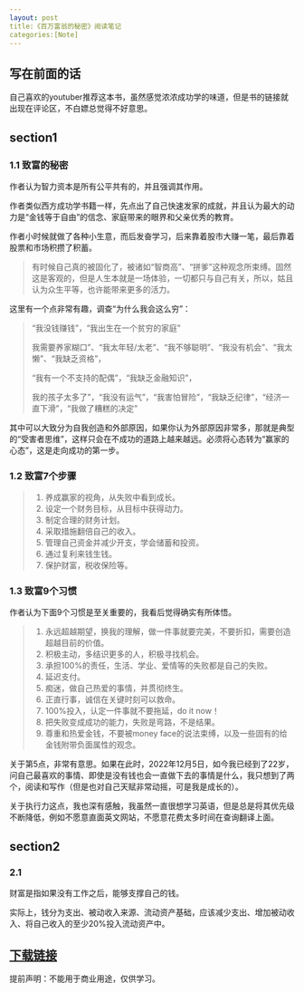 ```yaml
---
layout:	post
title:《百万富翁的秘密》阅读笔记
categories:[Note]
---
```


## 写在前面的话

自己喜欢的youtuber推荐这本书，虽然感觉浓浓成功学的味道，但是书的链接就出现在评论区，不白嫖总觉得不好意思。

## section1

### 1.1 致富的秘密

作者认为智力资本是所有公平共有的，并且强调其作用。

作者类似西方成功学书籍一样，先点出了自己快速发家的成就，并且认为最大的动力是“金钱等于自由”的信念、家庭带来的眼界和父亲优秀的教育。

作者小时候就做了各种小生意，而后发奋学习，后来靠着股市大赚一笔，最后靠着股票和市场积攒了积蓄。

> 有时候自己真的被固化了，被诸如“智商高”、“拼爹”这种观念所束缚。固然这是客观的，但是人生本就是一场体验，一切都只与自己有关，所以，姑且认为众生平等，也许能带来更多的活力。

这里有一个点非常有趣，调查“为什么我会这么穷”：

> “我没钱赚钱”，“我出生在一个贫穷的家庭”
>
> 我需要养家糊口”、“我太年轻/太老”、“我不够聪明”、“我没有机会”、“我太懒”、“我缺乏资格”，
>
> “我有一个不支持的配偶”，“我缺乏金融知识”，
>
> 我的孩子太多了”，“我没有运气”，“我害怕冒险”，“我缺乏纪律”，“经济一直下滑”，“我做了糟糕的决定”

其中可以大致分为自我创造和外部原因，如果你认为外部原因非常多，那就是典型的“受害者思维”，这样只会在不成功的道路上越来越远。必须将心态转为“赢家的心态”，这是走向成功的第一步。

### 1.2 致富7个步骤

> 1. 养成赢家的视角，从失败中看到成长。
> 2. 设定一个财务目标，从目标中获得动力。
> 3. 制定合理的财务计划。
> 4. 采取措施翻倍自己的收入。
> 5. 管理自己资金并减少开支，学会储蓄和投资。
> 6. 通过复利来钱生钱。
> 7. 保护财富，税收保险等。

### 1.3 致富9个习惯

作者认为下面9个习惯是至关重要的，我看后觉得确实有所体悟。

> 1. 永远超越期望，换我的理解，做一件事就要完美，不要折扣，需要创造超越目前的价值。
> 2. 积极主动，多结识更多的人，积极寻找机会。
> 3. 承担100%的责任，生活、学业、爱情等的失败都是自己的失败。
> 4. 延迟支付。
> 5. 痴迷，做自己热爱的事情，并贯彻终生。
> 6. 正直行事，诚信在关键时刻可以救命。
> 7. 100%投入，认定一件事就不要拖延，do it now！
> 8. 把失败变成成功的能力，失败是弯路，不是结果。
> 9. 尊重和热爱金钱，不要被money face的说法束缚，以及一些固有的给金钱附带负面属性的观念。

关于第5点，非常有意思。如果在此时，2022年12月5日，如今我已经到了22岁，问自己最喜欢的事情、即使是没有钱也会一直做下去的事情是什么，我只想到了两个，阅读和写作（但是也对自己天赋非常动摇，可是我是成长的）。

关于执行力这点，我也深有感触，我虽然一直很想学习英语，但是总是将其优先级不断降低，例如不愿意直面英文网站，不愿意花费太多时间在查询翻译上面。

## section2

### 2.1 

财富是指如果没有工作之后，能够支撑自己的钱。

实际上，钱分为支出、被动收入来源、流动资产基础，应该减少支出、增加被动收入、将自己收入的至少20%投入流动资产中。









## [下载链接]()

提前声明：不能用于商业用途，仅供学习。

